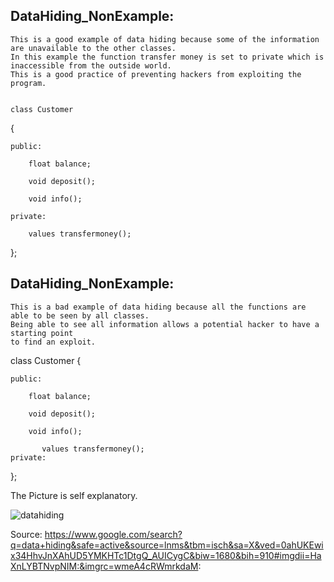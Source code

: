 

## DataHiding_NonExample:

    This is a good example of data hiding because some of the information are unavailable to the other classes.
    In this example the function transfer money is set to private which is inaccessible from the outside world. 
    This is a good practice of preventing hackers from exploiting the program.
    
  
    class Customer
{

    public:
  
	    float balance;
      
		void deposit();
    
		void info();
    
	private:
  
        values transfermoney();
};





## DataHiding_NonExample:

    This is a bad example of data hiding because all the functions are able to be seen by all classes.
    Being able to see all information allows a potential hacker to have a starting point
    to find an exploit.

 class Customer
{

    public:
  
	    float balance;
      
		void deposit();
    
		void info();
		
           values transfermoney();
	private:
  
       
};






The Picture is self explanatory.

![datahiding](https://user-images.githubusercontent.com/31521112/32199856-25b1de5a-bd94-11e7-90e3-f252bd8f1e8a.jpg)

Source:
https://www.google.com/search?q=data+hiding&safe=active&source=lnms&tbm=isch&sa=X&ved=0ahUKEwix34HhvJnXAhUD5YMKHTc1DtgQ_AUICygC&biw=1680&bih=910#imgdii=HaXnLYBTNvpNIM:&imgrc=wmeA4cRWmrkdaM:
